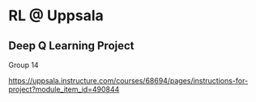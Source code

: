 # RL @ Uppsala
## Deep Q Learning Project

Group 14

https://uppsala.instructure.com/courses/68694/pages/instructions-for-project?module_item_id=490844